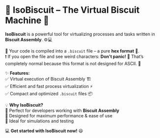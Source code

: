 # 🍪 IsoBiscuit – The Virtual Biscuit Machine 🚀  

**IsoBiscuit** is a powerful tool for virtualizing processes and tasks written in **Biscuit Assembly**. ⚙️💻  

🔄 Your code is compiled into a `.biscuit` file – a pure **hex format** 🧩.  
❗ If you open the file and see weird characters: **Don't panic!** 🫣 That’s completely normal because this format is not designed for ASCII. 🔢  

✨ **Features:**  
✅ Virtual execution of Biscuit Assembly 🏗️  
✅ Efficient and fast process virtualization ⚡  
✅ Compact and optimized `.biscuit` files 📦  

💡 **Why IsoBiscuit?**  
🚀 Perfect for developers working with **Biscuit Assembly**  
🔬 Designed for maximum performance & ease of use  
🎯 Ideal for simulations and testing  

💻 **Get started with IsoBiscuit now!** 😃  
